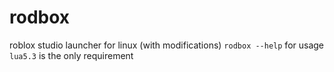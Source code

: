 # rodbox
roblox studio launcher for linux (with modifications)
`rodbox --help` for usage
`lua5.3` is the only requirement
